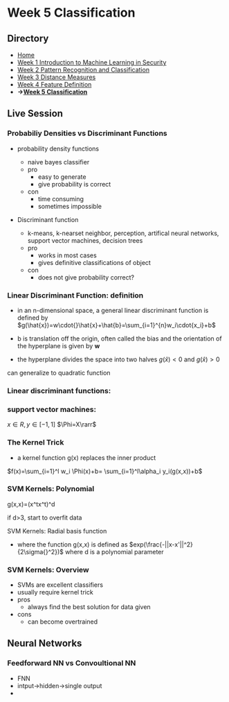 # Week 5 Classification


## Directory
- [Home](/README.md#table-of-contents)
- [Week 1 Introduction to Machine Learning in Security](/week1/README.md#week-1-introduction-to-machine-learning-in-security)
- [Week 2 Pattern Recognition and Classification](/week2/README.md#week-2-pattern-recognition-and-classificatoin)
- [Week 3 Distance Measures](/week3/README.md#week-3-distance-measures)
- [Week 4 Feature Definition](/week4/README.md#week-4-feature-definition)
- **&rarr;[Week 5 Classification](/week5/README.md#week-5-classification)**


## Live Session

### Probabiliy Densities vs Discriminant Functions
- probability density functions
  - naive bayes classifier
  - pro
    - easy to generate
    - give probability is correct
  - con
    - time consuming
    - sometimes impossible

- Discriminant function
  - k-means, k-nearset neighbor, perception, artifical neural networks, support vector machines, decision trees
  - pro
    - works in most cases
    - gives definitive classifications of object
  - con
    - does not give probability correct?

### Linear Discriminant Function: definition

- in an n-dimensional space, a general linear discriminant function is defined by
$g(\hat{x})=w\cdot{}\hat{x}+\hat{b}=\sum_{i=1}^{n}w_i\cdot{x_i}+b$

- b is translation off the origin, often called the bias and the orientation of the hyperplane is given by **w**

- the hyperplane divides the space into two halves 
$g(\hat{x})<0$ and $g(\hat{x})>0$

can generalize to quadratic function

### Linear discriminant functions:

### support vector machines:

$x\in{R},y\in[-1,1]$
$\Phi=X\rarr$

### The Kernel Trick
- a kernel function g(x) replaces the inner product

$f(x)=\sum_{i=1}^l w_i \Phi(x)+b= \sum_{i=1}^l\alpha_i y_i(g(x,x))+b$

### SVM Kernels: Polynomial
g(x,x)=(x^tx^t)^d

if d>3, start to overfit data

SVM Kernels: Radial basis function
- where the function g(x,x) is defined as $exp(\frac{-||x-x'||^2}{2\sigma{}^2})$
where d is a polynomial parameter

### SVM Kernels: Overview
- SVMs are excellent classifiers
- usually require kernel trick
- pros
  - always find the best solution for data given
- cons
  - can become overtrained


## Neural Networks
### Feedforward NN vs Convoultional NN

- FNN
- intput&rarr;hidden&rarr;single output
- 